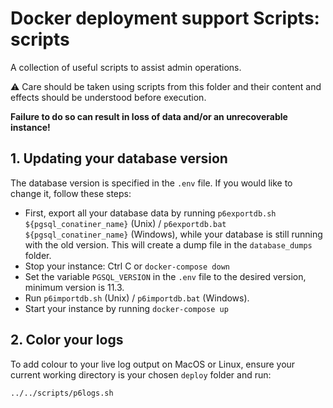 # Docker deployment support Scripts: scripts

A collection of useful scripts to assist admin operations.

⚠ Care should be taken using scripts from this folder and their content and effects should be understood before execution.

**Failure to do so can result in loss of data and/or an unrecoverable instance!**

## 1.  Updating your database version

The database version is specified in the `.env` file. If you would like to change it, follow these steps:

* First, export all your database data by running `p6exportdb.sh ${pgsql_conatiner_name}` (Unix) / `p6exportdb.bat ${pgsql_conatiner_name}` (Windows), while your database is still running with the old version. This will create a dump file in the `database_dumps` folder.
* Stop your instance: Ctrl C or `docker-compose down`
* Set the variable `PGSQL_VERSION` in the `.env` file to the desired version, minimum version is 11.3.
* Run `p6importdb.sh` (Unix) / `p6importdb.bat` (Windows).
* Start your instance by running `docker-compose up`

## 2. Color your logs

To add colour to your live log output on MacOS or Linux, ensure your current working directory is your chosen `deploy` folder and run:

```bash
../../scripts/p6logs.sh
```
 